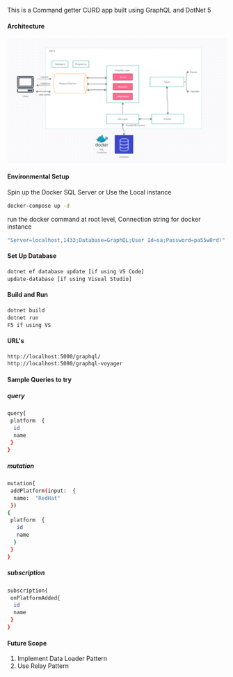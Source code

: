 
This is a Command getter CURD app built using GraphQL and DotNet 5

#### Architecture

![alt](assets\GraphQL.PNG)

#### Environmental Setup

Spin up the Docker SQL Server or Use the Local instance
```bash
docker-compose up -d
```
run the docker command at root level, Connection string for docker instance
```bash 
"Server=localhost,1433;Database=GraphQL;User Id=sa;Password=pa55w0rd!"
```
#### Set Up Database
```bash
dotnet ef database update [if using VS Code]
update-database [if using Visual Studio]
```
#### Build and Run
```bash
dotnet build
dotnet run
F5 if using VS
```
####  URL's
```bash
http://localhost:5000/graphql/
http://localhost:5000/graphql-voyager 
```
#### Sample Queries to try
#####  query
```bash
query{
 platform  {
  id
  name
 }
}
```
##### mutation
```bash
mutation{
 addPlatform(input:  {
  name:  "RedHat"
 })
{
 platform  {
   id
   name
  }
 }
}
```
##### subscription
```bash
subscription{
 onPlatformAdded{
  id
  name
 }
}
```
####  Future Scope
1) Implement Data Loader Pattern 
2) Use Relay Pattern



